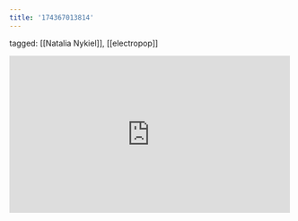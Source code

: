 ```yaml
---
title: '174367013814'
---
```

tagged: [[Natalia Nykiel]], [[electropop]]
<iframe allow="accelerometer; autoplay; clipboard-write; encrypted-media; gyroscope; picture-in-picture" allowfullscreen="" frameborder="0" height="281" id="youtube_iframe" src="https://www.youtube.com/embed/weeZJTHKgtc?feature=oembed&amp;enablejsapi=1&amp;origin=https://safe.txmblr.com&amp;wmode=opaque" width="500"></iframe>